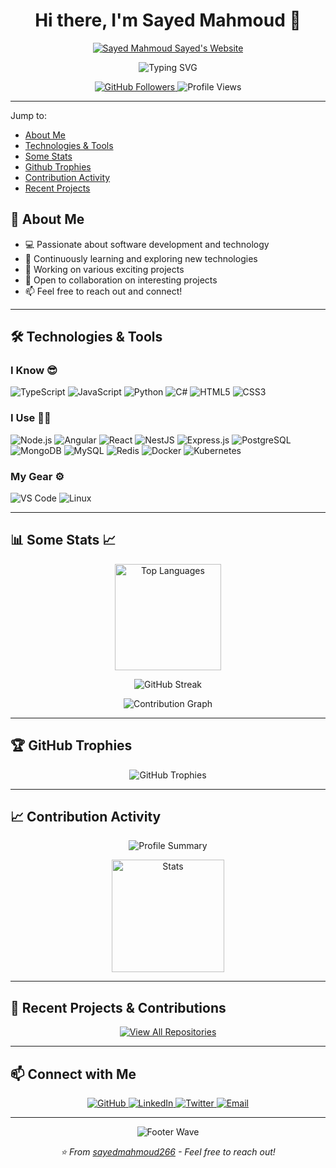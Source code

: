 <h1 align="center">Hi there, I'm Sayed Mahmoud 👋</h1>


<p align="center">
   <a href="https://sayedmahmoud266.website">
   <img src="https://sayedmahmoud266.website/og/home.png" alt="Sayed Mahmoud Sayed's Website" />
   </a>
</p>

<p align="center">
  <img src="https://readme-typing-svg.herokuapp.com?font=Fira+Code&pause=1000&color=2E9EF7&center=true&vCenter=true&width=435&lines=Software+Developer;Open+Source+Enthusiast;Always+Learning+New+Things" alt="Typing SVG" />
</p>

<p align="center">
  <a href="https://github.com/sayedmahmoud266">
    <img src="https://img.shields.io/github/followers/sayedmahmoud266?label=Followers&style=for-the-badge&logo=github&color=blue" alt="GitHub Followers" />
  </a>
  <img src="https://komarev.com/ghpvc/?username=sayedmahmoud266&style=for-the-badge&color=blue" alt="Profile Views" />
</p>

---
<!-- Jump to sections -->
Jump to:
- [About Me](#-about-me)
- [Technologies & Tools](#️-technologies--tools)
- [Some Stats](#-some-stats-)
- [Github Trophies](#-github-trophies)
- [Contribution Activity](#-contribution-activity)
- [Recent Projects](#-recent-projects--contributions)


## 🚀 About Me

- 💻 Passionate about software development and technology
- 🌱 Continuously learning and exploring new technologies
- 🔭 Working on various exciting projects
- 👯 Open to collaboration on interesting projects
- 📫 Feel free to reach out and connect!

---

## 🛠️ Technologies & Tools

### I Know 😎
<p>
  <img src="https://img.shields.io/badge/TypeScript-007ACC?style=for-the-badge&logo=typescript&logoColor=white" alt="TypeScript" />
  <img src="https://img.shields.io/badge/JavaScript-F7DF1E?style=for-the-badge&logo=javascript&logoColor=black" alt="JavaScript" />
  <img src="https://img.shields.io/badge/Python-3776AB?style=for-the-badge&logo=python&logoColor=white" alt="Python" />
  <img src="https://img.shields.io/badge/C%23-239120?style=for-the-badge&logo=sharp&logoColor=white" alt="C#" />
  <img src="https://img.shields.io/badge/HTML5-E34F26?style=for-the-badge&logo=html5&logoColor=white" alt="HTML5" />
  <img src="https://img.shields.io/badge/CSS3-1572B6?style=for-the-badge&logo=css3&logoColor=white" alt="CSS3" />
</p>

### I Use 🧑‍💻
<p>
  <!--  -->
  <img src="https://img.shields.io/badge/Node.js-43853D?style=for-the-badge&logo=node.js&logoColor=white" alt="Node.js" />
  <img src="https://img.shields.io/badge/Angular-DD0031?style=for-the-badge&logo=angular&logoColor=white" alt="Angular" />
  <img src="https://img.shields.io/badge/React-20232A?style=for-the-badge&logo=react&logoColor=61DAFB" alt="React" />
  <img src="https://img.shields.io/badge/NestJS-ffffff?style=for-the-badge&logo=nestjs&logoColor=E0234E" alt="NestJS" />
  <img src="https://img.shields.io/badge/Express.js-404D59?style=for-the-badge&logo=express&logoColor=white" alt="Express.js" />
  <img src="https://img.shields.io/badge/PostgreSQL-316192?style=for-the-badge&logo=postgresql&logoColor=white" alt="PostgreSQL" />
  <img src="https://img.shields.io/badge/MongoDB-4EA94B?style=for-the-badge&logo=mongodb&logoColor=white" alt="MongoDB" />
  <img src="https://img.shields.io/badge/MySQL-00000F?style=for-the-badge&logo=mysql&logoColor=white" alt="MySQL" />
  <img src="https://img.shields.io/badge/Redis-DC382D?style=for-the-badge&logo=redis&logoColor=white" alt="Redis" />
  <img src="https://img.shields.io/badge/Docker-2496ED?style=for-the-badge&logo=docker&logoColor=white" alt="Docker" />
  <img src="https://img.shields.io/badge/Kubernetes-326CE5?style=for-the-badge&logo=kubernetes&logoColor=white" alt="Kubernetes" />
</p>

### My Gear ⚙️
<p align="left">
  <img src="https://img.shields.io/badge/VS_Code-007ACC?style=for-the-badge&logo=visual-studio-code&logoColor=white" alt="VS Code" />
  <img src="https://img.shields.io/badge/Linux-FCC624?style=for-the-badge&logo=linux&logoColor=black" alt="Linux" />
</p>

---

## 📊 Some Stats 📈

<p align="center">
  <img src="https://github-readme-stats.vercel.app/api/top-langs/?username=sayedmahmoud266&layout=compact&theme=tokyonight&hide_border=true&langs_count=8" alt="Top Languages" height="170" />
</p>

<p align="center">
  <img src="https://github-readme-streak-stats.herokuapp.com/?user=sayedmahmoud266&theme=tokyonight&hide_border=true" alt="GitHub Streak" />
</p>

<p align="center">
  <img src="https://github-readme-activity-graph.vercel.app/graph?username=sayedmahmoud266&theme=tokyo-night&hide_border=true&area=true" alt="Contribution Graph" />
</p>

---

## 🏆 GitHub Trophies

<p align="center">
  <img src="https://github-profile-trophy.vercel.app/?username=sayedmahmoud266&theme=tokyonight&no-frame=true&no-bg=true&row=1&column=7" alt="GitHub Trophies" />
</p>

---

## 📈 Contribution Activity

<p align="center">
  <img src="https://github-profile-summary-cards.vercel.app/api/cards/profile-details?username=sayedmahmoud266&theme=tokyonight" alt="Profile Summary" />
</p>

<p align="center">
  <img src="https://github-profile-summary-cards.vercel.app/api/cards/stats?username=sayedmahmoud266&theme=tokyonight" alt="Stats" height="180" />
</p>

---

## 🎯 Recent Projects & Contributions

<!-- This section will automatically show your pinned repositories -->
<p align="center">
  <a href="https://github.com/sayedmahmoud266?tab=repositories">
    <img src="https://img.shields.io/badge/View_All_Repositories-181717?style=for-the-badge&logo=github&logoColor=white" alt="View All Repositories" />
  </a>
</p>

---

## 📫 Connect with Me

<p align="center">
  <a href="https://github.com/sayedmahmoud266">
    <img src="https://img.shields.io/badge/GitHub-100000?style=for-the-badge&logo=github&logoColor=white" alt="GitHub" />
  </a>
  <a href="https://www.linkedin.com/in/sayedmahmoud266">
    <img src="https://img.shields.io/badge/LinkedIn-0077B5?style=for-the-badge&logo=linkedin&logoColor=white" alt="LinkedIn" />
  </a>
  <a href="https://twitter.com/sayedmahmoud266">
    <img src="https://img.shields.io/badge/Twitter-1DA1F2?style=for-the-badge&logo=twitter&logoColor=white" alt="Twitter" />
  </a>
  <a href="mailto:admin@sayedmahmoud266.website">
    <img src="https://img.shields.io/badge/Email-D14836?style=for-the-badge&logo=gmail&logoColor=white" alt="Email" />
  </a>
</p>

---

<p align="center">
  <img src="https://capsule-render.vercel.app/api?type=waving&color=gradient&height=100&section=footer" alt="Footer Wave" />
</p>

<p align="center">
  <i>⭐️ From <a href="https://sayedmahmoud266.website">sayedmahmoud266</a> - Feel free to reach out!</i>
</p>
